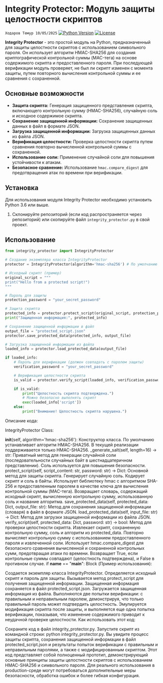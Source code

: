 # Integrity Protector: Модуль защиты целостности скриптов
```Ходаров Темур 10/05/2025```
[![Python Version](https://img.shields.io/badge/python-3.6+-blue.svg)](https://www.python.org/downloads/)
[![License](https://img.shields.io/badge/License-MIT-yellow.svg)](https://opensource.org/licenses/MIT)

**Integrity Protector** - это простой модуль на Python, предназначенный для защиты целостности скриптов с использованием символьного пароля. Он использует алгоритм HMAC-SHA256 для создания криптографической контрольной суммы (MAC-тега) на основе содержимого скрипта и предоставленного пароля. При последующей верификации модуль проверяет, не был ли скрипт изменен с момента защиты, путем повторного вычисления контрольной суммы и ее сравнения с сохраненной.

## Основные возможности

* **Защита скрипта:** Генерация защищенного представления скрипта, включающего контрольную сумму (HMAC-SHA256), случайную соль и исходное содержимое скрипта.
* **Сохранение защищенной информации:** Сохранение защищенных данных в файл в формате JSON.
* **Загрузка защищенной информации:** Загрузка защищенных данных из файла JSON.
* **Верификация целостности:** Проверка целостности скрипта путем сравнения повторно вычисленной контрольной суммы с сохраненной.
* **Использование соли:** Применение случайной соли для повышения устойчивости к атакам.
* **Безопасное сравнение:** Использование `hmac.compare_digest` для предотвращения атак по времени при верификации.

## Установка

Для использования модуля Integrity Protector необходимо установить Python 3.6 или выше.

1.  Склонируйте репозиторий (если код распространяется через репозиторий) или скопируйте файл `integrity_protector.py` в свой проект.

## Использование

```python
from integrity_protector import IntegrityProtector

# Создание экземпляра класса IntegrityProtector
protector = IntegrityProtector(algorithm='hmac-sha256') # По умолчанию используется HMAC-SHA256

# Исходный скрипт (пример)
original_script = """
print("Hello from a protected script!")
"""

# Пароль для защиты
protection_password = "your_secret_password"

# Защита скрипта
protected_info = protector.protect_script(original_script, protection_password)
print("Защищенная информация:", protected_info)

# Сохранение защищенной информации в файл
output_file = "protected_script.json"
protector.save_protected_data(protected_info, output_file)

# Загрузка защищенной информации из файла
loaded_info = protector.load_protected_data(output_file)

if loaded_info:
    # Пароль для верификации (должен совпадать с паролем защиты)
    verification_password = "your_secret_password"

    # Верификация целостности скрипта
    is_valid = protector.verify_script(loaded_info, verification_password)

    if is_valid:
        print("Целостность скрипта подтверждена.")
        # Можно безопасно выполнять скрипт
        exec(loaded_info['script'])
    else:
        print("Внимание! Целостность скрипта нарушена.")
```

Описание кода:

IntegrityProtector Class:

__init__(self, algorithm='hmac-sha256'): Конструктор класса. По умолчанию устанавливает алгоритм HMAC-SHA256. В текущей реализации поддерживается только HMAC-SHA256.
_generate_salt(self, length=16) -> str: Приватный метод для генерации случайной соли (последовательности случайных байт в шестнадцатеричном представлении). Соль используется для повышения безопасности.
protect_script(self, script_content: str, password: str) -> Dict: Основной метод для защиты скрипта.
Генерирует случайную соль.
Кодирует скрипт и соль в байты.
Использует библиотеку hmac с алгоритмом SHA-256 и предоставленным паролем в качестве ключа для вычисления контрольной суммы (MAC-тега).
Возвращает словарь, содержащий исходный скрипт, вычисленную контрольную сумму, использованную соль и название алгоритма.
save_protected_data(self, protected_data: Dict, output_file: str): Метод для сохранения защищенной информации (словаря) в файл в формате JSON.
load_protected_data(self, input_file: str) -> Dict: Метод для загрузки защищенной информации из файла JSON.
verify_script(self, protected_data: Dict, password: str) -> bool: Метод для проверки целостности скрипта.
Извлекает скрипт, сохраненную контрольную сумму, соль и алгоритм из protected_data.
Повторно вычисляет контрольную сумму с использованием предоставленного пароля и извлеченной соли.
Использует hmac.compare_digest для безопасного сравнения вычисленной и сохраненной контрольных сумм, предотвращая атаки по времени.
Возвращает True, если контрольные суммы совпадают (целостность подтверждена), и False в противном случае.
if __name__ == "__main__": Block (Пример использования):

Создается экземпляр класса IntegrityProtector.
Определяется исходный скрипт и пароль для защиты.
Вызывается метод protect_script для получения защищенной информации.
Защищенная информация сохраняется в файл protected_script.json.
Загружается защищенная информация из файла.
Выполняются две попытки верификации: с правильным и неправильным паролем, демонстрируя, что только правильный пароль может подтвердить целостность.
Эмулируется модификация скрипта после защиты, и выполняется еще одна попытка верификации, показывая, что изменение содержимого приводит к неудачной проверке целостности.
Как использовать этот код:

Сохраните код в файл integrity_protector.py.
Запустите скрипт из командной строки: python integrity_protector.py.
Вы увидите процесс защиты скрипта, сохранения защищенной информации в файл protected_script.json и результаты попыток верификации с правильным и неправильным паролями, а также с модифицированным скриптом.
Этот код представляет собой полноценный прототип, демонстрирующий основные принципы защиты целостности скриптов с использованием HMAC-SHA256 и символьного пароля. Для реального использования в production-среде могут потребоваться дополнительные меры безопасности, обработка ошибок и более гибкая конфигурация.

